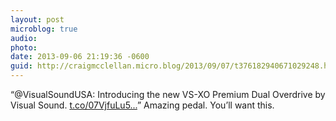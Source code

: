 ```yaml
---
layout: post
microblog: true
audio: 
photo: 
date: 2013-09-06 21:19:36 -0600
guid: http://craigmcclellan.micro.blog/2013/09/07/t376182940671029248.html
---
```

“@VisualSoundUSA: Introducing the new VS-XO Premium Dual Overdrive by Visual Sound. [t.co/07VjfuLu5...](http://t.co/07VjfuLu5R)” Amazing pedal. You’ll want this.
